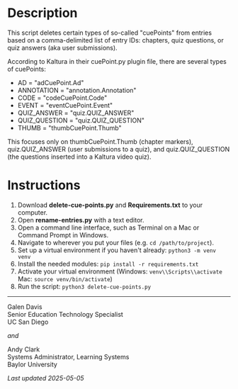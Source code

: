 # Description
This script deletes certain types of so-called "cuePoints" from entries based on a comma-delimited list of entry IDs: chapters, quiz questions, or quiz answers (aka user submissions). 

According to Kaltura in their cuePoint.py plugin file, there are several types of cuePoints:

- AD = "adCuePoint.Ad"
- ANNOTATION = "annotation.Annotation"
- CODE = "codeCuePoint.Code"
- EVENT = "eventCuePoint.Event"
- QUIZ_ANSWER = "quiz.QUIZ_ANSWER"
- QUIZ_QUESTION = "quiz.QUIZ_QUESTION"
- THUMB = "thumbCuePoint.Thumb"

This focuses only on thumbCuePoint.Thumb (chapter markers), quiz.QUIZ_ANSWER (user submissions to a quiz), and quiz.QUIZ_QUESTION (the questions inserted into a Kaltura video quiz).

# Instructions
1. Download **delete-cue-points.py** and **Requirements.txt** to your computer.
2. Open **rename-entries.py** with a text editor.
3. Open a command line interface, such as Terminal on a Mac or Command Prompt in Windows.
4. Navigate to wherever you put your files (e.g. `cd /path/to/project`).
5. Set up a virtual environment if you haven't already: `python3 -m venv venv`
6. Install the needed modules: `pip install -r requirements.txt`
7. Activate your virtual environment (Windows: `venv\\Scripts\\activate` Mac: `source venv/bin/activate`)
8. Run the script: `python3 delete-cue-points.py`

---

Galen Davis  
Senior Education Technology Specialist  
UC San Diego  

*and* 

Andy Clark  
Systems Administrator, Learning Systems  
Baylor University  

*Last updated 2025-05-05*